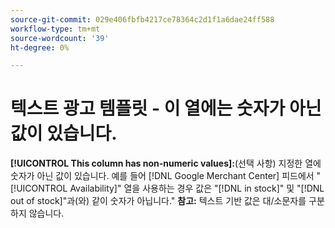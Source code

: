 ```yaml
---
source-git-commit: 029e406fbfb4217ce78364c2d1f1a6dae24ff588
workflow-type: tm+mt
source-wordcount: '39'
ht-degree: 0%

---
```

# 텍스트 광고 템플릿 - 이 열에는 숫자가 아닌 값이 있습니다.

**[!UICONTROL This column has non-numeric values]:**(선택 사항) 지정한 열에 숫자가 아닌 값이 있습니다. 예를 들어 [!DNL Google Merchant Center] 피드에서 &quot;[!UICONTROL Availability]&quot; 열을 사용하는 경우 값은 &quot;[!DNL in stock]&quot; 및 &quot;[!DNL out of stock]&quot;과(와) 같이 숫자가 아닙니다.&quot; **참고:** 텍스트 기반 값은 대/소문자를 구분하지 않습니다.

